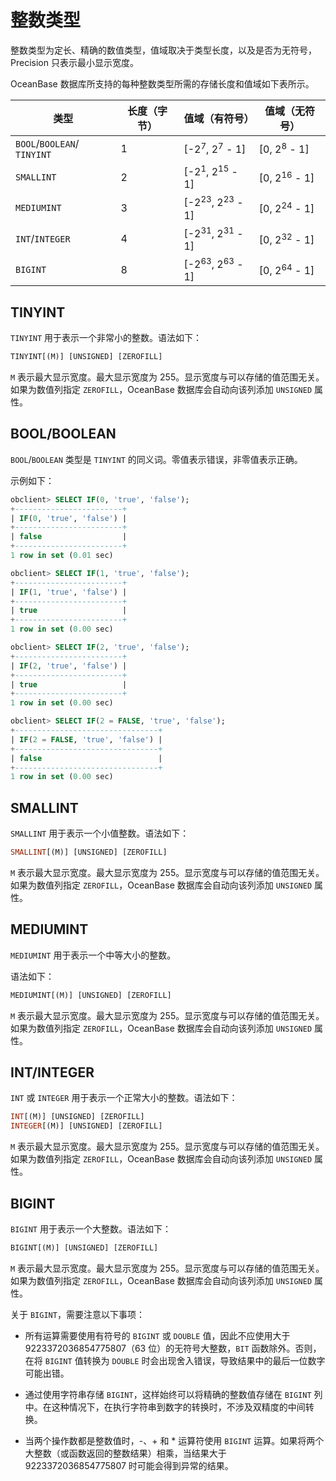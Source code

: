 # 整数类型

整数类型为定长、精确的数值类型，值域取决于类型长度，以及是否为无符号，Precision 只表示最小显示宽度。

OceanBase 数据库所支持的每种整数类型所需的存储长度和值域如下表所示。

|                     类型                      | 长度（字节） |        值域（有符号）        |     值域（无符号）      |
|---------------------------------------------|--------|-----------------------|------------------|
| `BOOL`/`BOOLEAN`/ `TINYINT` | 1      | \[-2<sup>7</sup>, 2<sup>7</sup> - 1\]   | \[0, 2<sup>8</sup> - 1\]  |
| `SMALLINT`                                  | 2      | \[-2<sup>1</sup>, 2<sup>15</sup> - 1\] | \[0, 2<sup>16</sup> - 1\] |
| `MEDIUMINT`                                 | 3      | \[-2<sup>23</sup>, 2<sup>23</sup> - 1\] | \[0, 2<sup>24</sup> - 1\] |
| `INT`/`INTEGER`                             | 4      | \[-2<sup>31</sup>, 2<sup>31</sup> - 1\] | \[0, 2<sup>32</sup> - 1\] |
| `BIGINT`                                    | 8      | \[-2<sup>63</sup>, 2<sup>63</sup> - 1\] | \[0, 2<sup>64</sup> - 1\] |

## TINYINT

`TINYINT` 用于表示一个非常小的整数。语法如下：

```sql
TINYINT[(M)] [UNSIGNED] [ZEROFILL]
```

`M` 表示最大显示宽度。最大显示宽度为 255。显示宽度与可以存储的值范围无关。如果为数值列指定 `ZEROFILL`，OceanBase 数据库会自动向该列添加 `UNSIGNED` 属性。

## BOOL/BOOLEAN

`BOOL`/`BOOLEAN` 类型是 `TINYINT` 的同义词。零值表示错误，非零值表示正确。

示例如下：

```sql
obclient> SELECT IF(0, 'true', 'false');
+------------------------+
| IF(0, 'true', 'false') |
+------------------------+
| false                  |
+------------------------+
1 row in set (0.01 sec)

obclient> SELECT IF(1, 'true', 'false');
+------------------------+
| IF(1, 'true', 'false') |
+------------------------+
| true                   |
+------------------------+
1 row in set (0.00 sec)

obclient> SELECT IF(2, 'true', 'false');
+------------------------+
| IF(2, 'true', 'false') |
+------------------------+
| true                   |
+------------------------+
1 row in set (0.00 sec)

obclient> SELECT IF(2 = FALSE, 'true', 'false');
+--------------------------------+
| IF(2 = FALSE, 'true', 'false') |
+--------------------------------+
| false                          |
+--------------------------------+
1 row in set (0.00 sec)
```

## SMALLINT

`SMALLINT` 用于表示一个小值整数。语法如下：

```sql
SMALLINT[(M)] [UNSIGNED] [ZEROFILL]
```

`M` 表示最大显示宽度。最大显示宽度为 255。显示宽度与可以存储的值范围无关。如果为数值列指定 `ZEROFILL`，OceanBase 数据库会自动向该列添加 `UNSIGNED` 属性。

## MEDIUMINT

`MEDIUMINT` 用于表示一个中等大小的整数。

语法如下：

```sql
MEDIUMINT[(M)] [UNSIGNED] [ZEROFILL]
```

`M` 表示最大显示宽度。最大显示宽度为 255。显示宽度与可以存储的值范围无关。如果为数值列指定 `ZEROFILL`，OceanBase 数据库会自动向该列添加 `UNSIGNED` 属性。

## INT/INTEGER

`INT` 或 `INTEGER` 用于表示一个正常大小的整数。语法如下：

```sql
INT[(M)] [UNSIGNED] [ZEROFILL]
INTEGER[(M)] [UNSIGNED] [ZEROFILL]
```

`M` 表示最大显示宽度。最大显示宽度为 255。显示宽度与可以存储的值范围无关。如果为数值列指定 `ZEROFILL`，OceanBase 数据库会自动向该列添加 `UNSIGNED` 属性。

## BIGINT

`BIGINT` 用于表示一个大整数。语法如下：

```sql
BIGINT[(M)] [UNSIGNED] [ZEROFILL]
```

`M` 表示最大显示宽度。最大显示宽度为 255。显示宽度与可以存储的值范围无关。如果为数值列指定 `ZEROFILL`，OceanBase 数据库会自动向该列添加 `UNSIGNED` 属性。

关于 `BIGINT`，需要注意以下事项：

* 所有运算需要使用有符号的 `BIGINT` 或 `DOUBLE` 值，因此不应使用大于 9223372036854775807（63 位）的无符号大整数，`BIT` 函数除外。否则，在将 `BIGINT` 值转换为 `DOUBLE` 时会出现舍入错误，导致结果中的最后一位数字可能出错。

* 通过使用字符串存储 `BIGINT`，这样始终可以将精确的整数值存储在 `BIGINT` 列中。在这种情况下，在执行字符串到数字的转换时，不涉及双精度的中间转换。

* 当两个操作数都是整数值时，-、+ 和 \* 运算符使用 `BIGINT` 运算。如果将两个大整数（或函数返回的整数结果）相乘，当结果大于 9223372036854775807 时可能会得到异常的结果。

